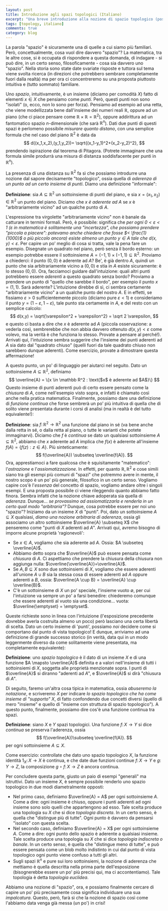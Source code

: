```yaml
---
layout: post
title: Introduzione agli spazi topologici (Italiano)
excerpt: "Una breve introduzione alla nozione di spazio topologico (post in italiano)"
tags: [topology, italiano]
comments: true
category: blog
---
```


La parola "spazio" è sicuramente una di quelle a cui siamo più familiari. Però, concettualmente, cosa vuol dire davvero "spazio"? La matematica, tra le altre cose, si è occupata di rispondere a questa domanda, di indagare - si può dire, in un certo senso, filosoficamente - cosa sia davvero uno "spazio". Nella storia sono state date svariate risposte e tuttora sul tema viene svolta ricerca (in direzioni che potrebbero sembrare completamente fuori dalla realtà) ma per ora ci concentreremo su una proposta piuttosto intuitiva e (tutto sommato) familiare.

Uno *spazio*, intuitivamente, è un insieme (diciamo per comodità $X$) fatto di elementi $x \in X$ che pensiamo come *punti*. Però, questi punti non sono "isolati" (o, ecco, non lo sono per forza). Pensiamo ad esempio ad una retta, che viene modellizzata bene dall'insieme dei numeri reali $\mathbb R$, oppure ad un piano (che ci piace pensare come $\mathbb R \times \mathbb R = \mathbb R^2$), oppure addirittura ad un fantomatico spazio $n$-dimensionale (che sarà $\mathbb R^n$). Dati due punti di questi spazi è perlomeno possibile *misurare quanto distano*, con una semplice formula che nel caso del piano $\mathbb R^2$ è data da
$$
d((x_1,x_2),(y_1,y_2))= \sqrt{(x_1-y_1)^2+(x_2-y_2)^2},
$$
prendendo ispirazione dal teorema di Pitagora. (Potrete immaginare che una formula simile produrrà una misura di distanza soddisfacente per punti in $\mathbb R^n$).

La presenza di una distanza su $\mathbb R^2$ fa sì che possiamo introdurre una nozione dal sapore decisamente "topologico", ossia quella di *aderenza di un punto ad un certo insieme di punti*. Diamo una definizione "informale":

**Definizione**: sia $A \subseteq \mathbb R^2$ un sottoinsieme di punti del piano, e sia $x=(x_1,x_2) \in \mathbb R^2$ un punto del piano. Diciamo che *$x$ è aderente ad $A$* se $x$ è "arbitrariamente vicino" ad un qualche punto di $A$.

L'espressione tra virgolette "arbitrariamente vicino" non è banale da catturare in termini formali. Però, è possibile: significa che *per ogni $0 < \varepsilon < 1$ ($\varepsilon$ in matematica è solitamente una "incertezza", che possiamo prendere "piccola a piacere": potevamo anche chiedere che fosse $< \frac{1}{1000}$ o più piccolo ancora) esiste almeno un punto $y \in A$ tale che $d(x,y) < \varepsilon$*. Per capire un po' meglio di cosa si tratta, vale la pena fare un esempio. Disegnate un quadrato nel piano, però senza il bordo esterno: un esempio potrebbe essere il sottoinsieme $A=(-1,1) \times (-1,1) \subseteq \mathbb R^2$. Proviamo a chiederci: il punto $(0,0)$ è aderente ad $A$? Be', è già dentro $A$, quindi un punto che sia arbitrariamente vicino a $(0,0)$ e stia in $A$ esiste sicuramente: è lo stesso $(0,0)$. Ora, facciamoci guidare dall'intuizione: quali altri punti potrebbero essere *aderenti* a questo quadrato senza bordo? Proviamo a prendere un punto di "quello che sarebbe il bordo", per esempio il punto $x=(1,1)$. Sarà aderente? L'intuizione direbbe di sì, ci sembra certamente "arbitrariamente vicino" a un qualche punto del nostro $A$. E in effetti, se fissiamo $\varepsilon > 0$ sufficientemente piccolo (diciamo pure $\varepsilon <1$) e consideriamo il punto $y=(1-\varepsilon, 1-\varepsilon)$,  tale punto sta certamente in $A$, e del resto con un semplice calcolo:
$$
d(x,y) = \sqrt{\varepsilon^2 + \varepsilon^2} = \sqrt 2 \varepsilon,
$$
e questo ci basta a dire che $x$ è aderente ad $A$ (piccola osservazione: a vederla così, sembrerebbe che non abbia davvero ottenuto $d(x,y) < \varepsilon$ come volevo, ma la verità è che funziona lo stesso. Provate a pensare al perché!). Arrivati qui, l'intuizione sembra suggerire che l'insieme dei punti aderenti ad $A$ sia dato dal "quadrato chiuso" (quelli fuori da tale quadrato chiuso non sarebbero dunque aderenti). Come esercizio, provate a dimostrare questa affermazione!

A questo punto, un po' di linguaggio per aiutarci nel seguito. Dato un sottoinsieme $A \subseteq \mathbb R^2$, definiamo
$$
\overline{A} = \{x \in \mathbb R^2 : \text{$x$ è aderente ad $A$}\}
$$
Questo insieme di punti aderenti può di certo essere pensato come la *chiusura* di $A$, come nell'esempio visto sopra, e infatti è chiamato così anche nella pratica matematica. Finalmente, possiamo dare una definizione di *funzione continua* che forse sembrerà un po' più intuitiva di quella che di solito viene presentata durante i corsi di analisi (ma in realtà è del tutto equivalente!):

**Definizione**: sia $f \colon \mathbb R^2 \to \mathbb R^2$ una funzione dal piano in sé (va bene anche dalla retta in sé, o dalla retta al piano, o tutte le varianti che potete immaginarvi). Diciamo che $f$ è *continua* se dato un qualsiasi sottoinsieme $A \subseteq \mathbb R^2$, abbiamo che $x$ aderente ad $A$ implica che $f(x)$ è aderente all'insieme $f(A) = \{f(z) : z \in A\}$. Più sinteticamente:
$$
f(\overline{A}) \subseteq \overline{f(A)}.
$$
Ora, apprestiamoci a fare qualcosa che è squisitamente "matematico": l'*astrazione* e l'*assiomatizzazione*. In effetti, per quanto $\mathbb R, \mathbb R^2$ e cose simili siano tra gli esempi più comuni di "spazi" che potremmo avere in mente, il nostro scopo è un po' più generale, filosofico in un certo senso. Vogliamo capire cos'è l'*essenza* del concetto di spazio, vogliamo andare oltre i singoli esempi. E una proposta possibile ci viene rileggendo quanto abbiamo fatto finora. Sembra infatti che la nozione chiave adoperata sia quella di *aderenza*. Dunque... *se provassimo ad assiomatizzarla e renderla in un certo qual modo "arbitraria"?* Dunque, cosa potrebbe essere per noi uno "spazio"? Iniziamo da un insieme $X$ di "punti". Poi, dato un sottoinsieme $A \subseteq X$ qualsiasi, *diamo una nozione arbitraria di aderenza*, ossia gli associamo un altro sottoinsieme $\overline{A} \subseteq X$ che penseremo come "punti di $X$ aderenti ad $A$". Arrivati qui, avremo bisogno di imporre alcune proprietà 'ragionevoli':

- Se $x \in A$, vogliamo che sia aderente ad $A$. Ossia: $A \subseteq \overline{A}$.
- Abbiamo detto sopra che $\overline{A}$ può essere pensata come *chiusura* di $A$. Ci aspettiamo che prendere la chiusura della chiusura non aggiunga nulla: $\overline{\overline{A}}=\overline{A}$.
- Se $A, B \subseteq X$ sono due sottoinsiemi di $X$, vogliamo che essere aderenti all'unione $A \cup B$ sia la stessa cosa di essere aderenti ad $A$ oppure aderenti a $B$, ossia:  $\overline{A \cup B} = \overline{A} \cup \overline{B}$.
- C'è un sottoinsieme di $X$ un po' speciale, l'insieme vuoto $\emptyset$, per cui l'intuizione va sempre un po' a farsi benedire: chiederemo comunque che essere aderenti al vuoto sia una condizione... vuota: $\overline{\emptyset} = \emptyset$.

Queste richieste sono in linea con l'intuizione (l'esposizione precedente dovrebbe averla costruita almeno un poco) però lasciano una certa libertà di scelta. Dato un certo insieme di 'punti', possiamo *noi* decidere come si comportano dal punto di vista topologico! E dunque, arriviamo ad una definizione di grande successo storico (in verità, data qui in un modo leggermente diverso da come solitamente viene presentata, ma completamente equivalente):

**Definizione**: uno *spazio topologico* è il dato di un insieme $X$ e di una funzione $A \mapsto \overline{A}$ definita e a valori nell'insieme di tutti i sottoinsiemi di $X$, soggetta alle proprietà menzionate sopra. I punti di $\overline{A}$ si diranno "aderenti ad $A$", e $\overline{A}$ si dirà "chiusura di $A$".

Di seguito, faremo un'altra cosa tipica in matematica, ossia *abuseremo la notazione*, e scriveremo $X$ per indicare *lo spazio topologico che ha come insieme di "supporto" $X$*, di fatto confondendo due concetti diversi (quello di mero "insieme" e quello di "insieme con struttura di spazio topologico"). A questo punto, finalmente, possiamo dire cos'è una funzione continua tra spazi.

**Definizione**: siano $X$ e $Y$ spazi topologici. Una funzione $f \colon X \to Y$ si dice *continua* se preserva l'aderenza, ossia
$$
f(\overline{A})\subseteq \overline{f(A)}.
$$
per ogni sottoinsieme $A \subseteq X$.

Come esercizio: controllate che dato uno spazio topologico $X$, la funzione identità $1_X \colon X \to X$ è continua, e che date due funzioni continue $f \colon X \to Y$ e $g \colon Y \to Z$, la composizione $g\circ f \colon X \to Z$ è ancora continua.

Per concludere questa parte, giusto un paio di esempi "generali" ma istruttivi. Dato un insieme $X$, è sempre possibile renderlo uno spazio topologico in due modi diametralmente opposti:

- Nel primo caso, definiamo $\overline{A} = A$ per ogni sottoinsieme $A$. Come a dire: ogni insieme è chiuso, oppure i punti aderenti ad ogni insieme sono solo quelli che appartengono ad esso. Tale scelta produce una topologia su $X$ che si dice *topologia discreta*. In un certo senso, è quella che "distingue più di tutte". Ogni punto è davvero da pensarsi "isolato" con questa scelta.
- Nel secondo caso, definiamo $\overline{A} = X$ per ogni sottoinsieme $A$. Come a dire: ogni punto dello spazio è aderente a qualsiasi insieme. Tale scelta produce una topologia su $X$ che si dice *topologia indiscreta o banale*. In un certo senso, è quella che "distingue meno di tutte", e può essere pensata come un blob molto indistinto in cui dal punto di vista topologico ogni punto viene confuso a tutti gli altri.
- Sugli spazi $\mathbb R^n$ e pure sui loro sottoinsiemi, la nozione di aderenza che mettiamo è quella descritta nella prima parte dell'esposizione (bisognerebbe essere un po' più precisi qui, ma ci accontentiamo). Tale topologia è detta *topologia euclidea*.

Abbiamo una nozione di "spazio", ora, e possiamo finalmente cercare di capire un po' più precisamente cosa significa individuare una sua *impalcatura*. Questo, però, farà sì che la nozione di spazio così come l'abbiamo data venga già messa (un po') in crisi!

